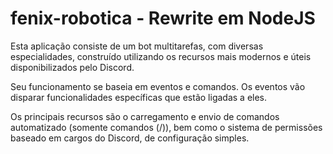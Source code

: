 # fenix-robotica - Rewrite em NodeJS

Esta aplicação consiste de um bot multitarefas, com diversas especialidades, construído utilizando os recursos mais modernos e úteis disponibilizados pelo Discord. 

Seu funcionamento se baseia em eventos e comandos. Os eventos vão disparar funcionalidades específicas que estão ligadas a eles.

Os principais recursos são o carregamento e envio de comandos automatizado (somente comandos (/)), bem como o sistema de permissões baseado em cargos do Discord, de configuração simples.